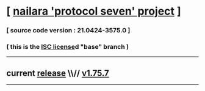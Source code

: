 
# [ [nailara 'protocol seven' project](http://nailara.network/) ]

### [ source code version : 21.0424-3575.0 ]

### ( this is the [ISC license](license)d "base" branch )
---
## current [release](https://github.com/taekiten/nailara/releases) \\\\// [v1.75.7](https://github.com/taekiten/nailara/releases/tag/v1.75.7)
---
